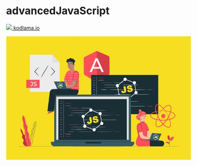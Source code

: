 # advancedJavaScript
<a Kursa Linkten ulasin href="https://www.kodlama.io/p/yazilim-gelistirici-yetistirme-kampi-javascript"> <img width=18 src="https://imgyukle.com/f/2021/10/19/kyYOJ0.png"> kodlama.io </a>
<p align="center"><img src="img/JavaScriptCourse.jpg"></p>

###
